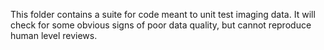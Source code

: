 This folder contains a suite for code meant to unit test imaging data. It will check for some obvious signs of poor data quality, but cannot reproduce human level reviews.
